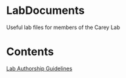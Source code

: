 # LabDocuments
Useful lab files for members of the Carey Lab

# Contents
[Lab Authorship Guidelines](https://github.com/CareyLabVT/LabDocuments/blob/master/docs/Authorship_Guidelines.md)
